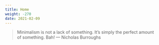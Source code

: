 ```yaml
---
title: Home
weight: -270
date: 2021-02-09
---
```

> Minimalism is not a lack of something. It’s simply the perfect amount of something. Bah!
> — Nicholas Burroughs
